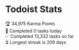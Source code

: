 
# Todoist Stats

<!-- TODO-IST:START -->
🏆  34,975 Karma Points           
🌸  Completed 0 tasks today           
✅  Completed 13,332 tasks so far           
⏳  Longest streak is 209 days
<!-- TODO-IST:END -->
